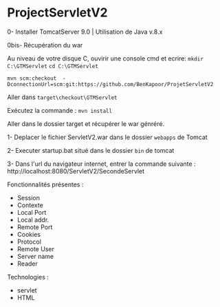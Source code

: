 # ProjectServletV2

0- Installer TomcatServer 9.0 | Utilisation de Java v.8.x

0bis- Récupération du war

Au niveau de votre disque C, ouvirir une console cmd et ecrire:
`mkdir C:\GTMServlet`
`cd C:\GTMServlet`

`mvn scm:checkout  -DconnectionUrl=scm:git:https://github.com/BenKapoor/ProjetServletV2`

Aller dans `target\checkout\GTMServlet`

Exécutez la commande :
`mvn install`

Aller dans le dossier target et récupérer le war génréré.

1- Deplacer le fichier ServletV2.war dans le dossier `webapps` de Tomcat

2- Executer startup.bat situé dans le dossier `bin` de tomcat 

3- Dans l'url du navigateur internet, entrer la commande suivante : http://localhost:8080/ServletV2/SecondeServlet

Fonctionnalités présentes :
- Session
- Contexte
- Local Port
- Local addr.
- Remote Port
- Cookies
- Protocol
- Remote User
- Server name
- Reader

Technologies :
- servlet
- HTML
